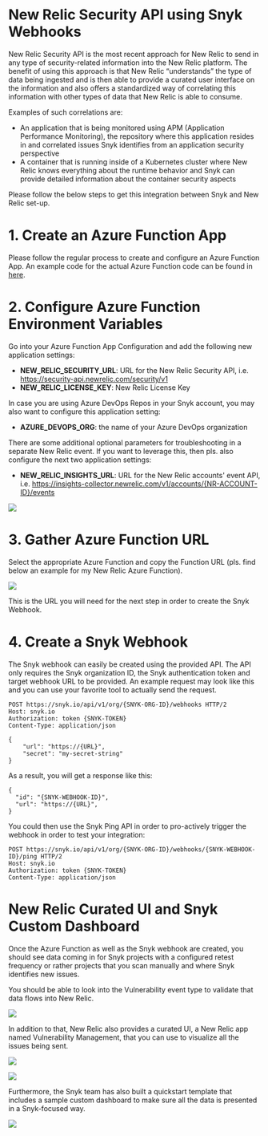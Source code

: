# New Relic Security API using Snyk Webhooks

New Relic Security API is the most recent approach for New Relic to send in any type of security-related information into the New Relic platform. The benefit of using this approach is that New Relic “understands” the type of data being ingested and is then able to provide a curated user interface on the information and also offers a standardized way of correlating this information with other types of data that New Relic is able to consume.

Examples of such correlations are:
- An application that is being monitored using APM (Application Performance Monitoring), the repository where this application resides in and correlated issues Snyk identifies from an application security perspective
- A container that is running inside of a Kubernetes cluster where New Relic knows everything about the runtime behavior and Snyk can provide detailed information about the container security aspects

Please follow the below steps to get this integration between Snyk and New Relic set-up.

# 1. Create an Azure Function App

Please follow the regular process to create and configure an Azure Function App. An example code for the actual Azure Function code can be found in [here](./azure-function-newrelic.cs).

# 2. Configure Azure Function Environment Variables

Go into your Azure Function App Configuration and add the following new application settings:

- **NEW_RELIC_SECURITY_URL**: URL for the New Relic Security API, i.e. https://security-api.newrelic.com/security/v1
- **NEW_RELIC_LICENSE_KEY**: New Relic License Key

In case you are using Azure DevOps Repos in your Snyk account, you may also want to configure this application setting:

- **AZURE_DEVOPS_ORG**: the name of your Azure DevOps organization

There are some additional optional parameters for troubleshooting in a separate New Relic event. If you want to leverage this, then pls. also configure the next two application settings:

- **NEW_RELIC_INSIGHTS_URL**: URL for the New Relic accounts' event API, i.e. https://insights-collector.newrelic.com/v1/accounts/{NR-ACCOUNT-ID}/events

![](./azure-function-configuration.png)

# 3. Gather Azure Function URL

Select the appropriate Azure Function and copy the Function URL (pls. find below an example for my New Relic Azure Function).

![](./azure-function-url.png)

This is the URL you will need for the next step in order to create the Snyk Webhook.

# 4. Create a Snyk Webhook

The Snyk webhook can easily be created using the provided API. The API only requires the Snyk organization ID, the Snyk authentication token and target webhook URL to be provided. An example request may look like this and you can use your favorite tool to actually send the request.

```
POST https://snyk.io/api/v1/org/{SNYK-ORG-ID}/webhooks HTTP/2
Host: snyk.io
Authorization: token {SNYK-TOKEN}
Content-Type: application/json

{
    "url": "https://{URL}",
    "secret": "my-secret-string"
}
```

As a result, you will get a response like this:

```
{
  "id": "{SNYK-WEBHOOK-ID}",
  "url": "https://{URL}",
}
```

You could then use the Snyk Ping API in order to pro-actively trigger the webhook in order to test your integration:

```
POST https://snyk.io/api/v1/org/{SNYK-ORG-ID}/webhooks/{SNYK-WEBHOOK-ID}/ping HTTP/2
Host: snyk.io
Authorization: token {SNYK-TOKEN}
Content-Type: application/json
```

# New Relic Curated UI and Snyk Custom Dashboard

Once the Azure Function as well as the Snyk webhook are created, you should see data coming in for Snyk projects with a configured retest frequency or rather projects that you scan manually and where Snyk identifies new issues.

You should be able to look into the Vulnerability event type to validate that data flows into New Relic.

![](./new-relic-vulnerability-event.png)

In addition to that, New Relic also provides a curated UI, a New Relic app named Vulnerability Management, that you can use to visualize all the issues being sent.

![](./new-relic-vulnerability-management-app.png)

![](./new-relic-vulnerability-management-app-details.png)

Furthermore, the Snyk team has also built a quickstart template that includes a sample custom dashboard to make sure all the data is presented in a Snyk-focused way.

![](./new-relic-snyk-dashboard.png)
